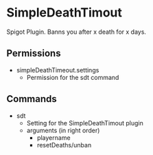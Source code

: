 # SimpleDeathTimout
Spigot Plugin. Banns you after x death for x days.

## Permissions
- simpleDeathTimeout.settings
  - Permission for the sdt command
  
## Commands
- sdt
  - Setting for the SimpleDeathTimout plugin
  - arguments (in right order)
    - playername
    - resetDeaths/unban 
